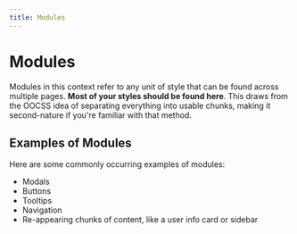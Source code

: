 ```yaml
---
title: Modules
---
```


# Modules

Modules in this context refer to any unit of style that can be found across multiple pages. **Most of your styles should be found here**. This draws from the OOCSS idea of separating everything into usable chunks, making it second-nature if you're familiar with that method.

## Examples of Modules

Here are some commonly occurring examples of modules:

- Modals
- Buttons
- Tooltips
- Navigation
- Re-appearing chunks of content, like a user info card or sidebar
